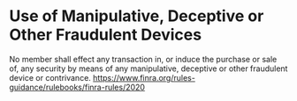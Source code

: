 # Use of Manipulative, Deceptive or Other Fraudulent Devices


No member shall effect any transaction in, or induce the purchase or sale of, any security by means of any manipulative, deceptive or other fraudulent device or contrivance.
https://www.finra.org/rules-guidance/rulebooks/finra-rules/2020